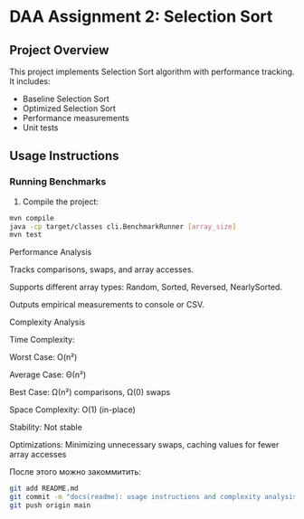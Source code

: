 # DAA Assignment 2: Selection Sort

## Project Overview
This project implements Selection Sort algorithm with performance tracking. It includes:
- Baseline Selection Sort
- Optimized Selection Sort
- Performance measurements
- Unit tests

## Usage Instructions

### Running Benchmarks
1. Compile the project:
```bash
mvn compile
java -cp target/classes cli.BenchmarkRunner [array_size]
mvn test
```
Performance Analysis

Tracks comparisons, swaps, and array accesses.

Supports different array types: Random, Sorted, Reversed, NearlySorted.

Outputs empirical measurements to console or CSV.

Complexity Analysis

Time Complexity:

Worst Case: O(n²)

Average Case: Θ(n²)

Best Case: Ω(n²) comparisons, Ω(0) swaps

Space Complexity: O(1) (in-place)

Stability: Not stable

Optimizations: Minimizing unnecessary swaps, caching values for fewer array accesses


После этого можно закоммитить:  
```bash
git add README.md
git commit -m "docs(readme): usage instructions and complexity analysis"
git push origin main
